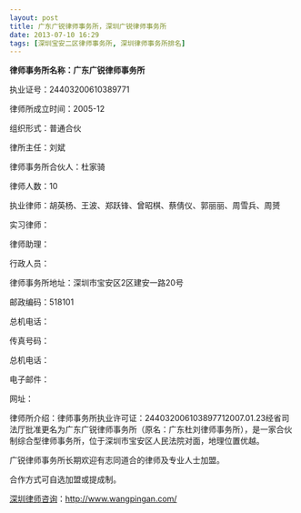 ```yaml
---
layout: post
title: 广东广锐律师事务所，深圳广锐律师事务所
date: 2013-07-10 16:29
tags: [深圳宝安二区律师事务所, 深圳律师事务所排名]
---
```

<strong>律师事务所名称：广东广锐律师事务所</strong>

执业证号：24403200610389771

律师所成立时间：2005-12

组织形式：普通合伙

律所主任：刘斌

律师事务所合伙人：杜家骑

律师人数：10

执业律师：胡英杨、王波、郑跃锋、曾昭棋、蔡倩仪、郭丽丽、周雪兵、周赟

实习律师：

律师助理：

行政人员：

律师事务所地址：深圳市宝安区2区建安一路20号

邮政编码：518101

总机电话：

传真号码：

总机电话：

电子邮件：

网址：

律师所介绍：律师事务所执业许可证：244032006103897712007.01.23经省司法厅批准更名为广东广锐律师事务所（原名：广东杜刘律师事务所），是一家合伙制综合型律师事务所，位于深圳市宝安区人民法院对面，地理位置优越。

广锐律师事务所长期欢迎有志同道合的律师及专业人士加盟。

合作方式可自选加盟或提成制。

<a href="http://www.wangpingan.com/">深圳律师咨询</a>：<a href="http://www.wangpingan.com/">http://www.wangpingan.com/</a>

